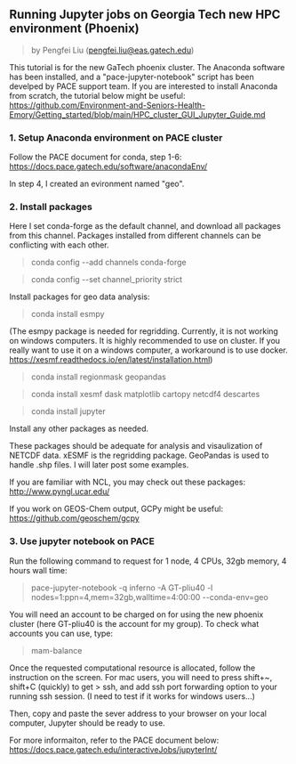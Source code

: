 ## Running Jupyter jobs on Georgia Tech new HPC environment (Phoenix)
> by Pengfei Liu (pengfei.liu@eas.gatech.edu)

This tutorial is for the new GaTech phoenix cluster. The Anaconda software has been installed, and a "pace-jupyter-notebook" script has been develped by PACE support team. If you are interested to install Anaconda from scratch, the tutorial below might be useful:
https://github.com/Environment-and-Seniors-Health-Emory/Getting_started/blob/main/HPC_cluster_GUI_Jupyter_Guide.md

### 1. Setup Anaconda environment on PACE cluster

Follow the PACE document for conda, step 1-6:
https://docs.pace.gatech.edu/software/anacondaEnv/

In step 4, I created an evironment named "geo".

### 2. Install packages

Here I set conda-forge as the default channel, and download all packages from this channel.
Packages installed from different channels can be conflicting with each other.

> conda config --add channels conda-forge 

> conda config --set channel_priority strict

Install packages for geo data analysis:

> conda install esmpy

(The esmpy package is needed for regridding. Currently, it is not working on windows computers. It is highly recommended to use on cluster. If you really want to use it on a windows computer, a workaround is to use docker. https://xesmf.readthedocs.io/en/latest/installation.html)

> conda install regionmask geopandas

> conda install xesmf dask matplotlib cartopy netcdf4 descartes

> conda install jupyter

Install any other packages as needed.

These packages should be adequate for analysis and visaulization of NETCDF data. xESMF is the regridding package. GeoPandas is used to handle .shp files. I will later post some examples. 

If you are familiar with NCL, you may check out these packages:
http://www.pyngl.ucar.edu/

If you work on GEOS-Chem output, GCPy might be useful:
https://github.com/geoschem/gcpy

### 3. Use jupyter notebook on PACE

Run the following command to request for 1 node, 4 CPUs, 32gb memory, 4 hours wall time: 

> pace-jupyter-notebook -q inferno -A GT-pliu40 -l nodes=1:ppn=4,mem=32gb,walltime=4:00:00 --conda-env=geo

You will need an account to be charged on for using the new phoenix cluster (here GT-pliu40 is the account for my group). To check what accounts you can use, type:
> mam-balance

Once the requested computational resource is allocated, follow the instruction on the screen. For mac users, you will need to press shift+~, shift+C (quickly) to get > ssh, and add ssh port forwarding option to your running ssh session. (I need to test if it works for windows users...)

Then, copy and paste the sever address to your browser on your local computer, Jupyter should be ready to use.

For more informaiton, refer to the PACE document below:
https://docs.pace.gatech.edu/interactiveJobs/jupyterInt/
